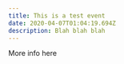 ```yaml
---
title: This is a test event
date: 2020-04-07T01:04:19.694Z
description: Blah blah blah
---
```


More info here

